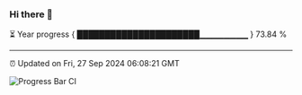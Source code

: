 ### Hi there 👋

⏳ Year progress { ██████████████████████▁▁▁▁▁▁▁▁ } 73.84 %

---

⏰ Updated on Fri, 27 Sep 2024 06:08:21 GMT

![Progress Bar CI](https://github.com/EinsPommes/EinsPommes/blob/main/.github/workflows/main.yml)
